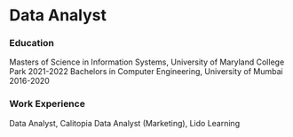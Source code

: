 # Data Analyst

### Education
Masters of Science in Information Systems, University of Maryland College Park  2021-2022
Bachelors in Computer Engineering, University of Mumbai 2016-2020

### Work Experience
Data Analyst, Calitopia
Data Analyst (Marketing), Lido Learning 


